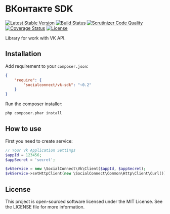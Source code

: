 ВКонтакте SDK
=============
[![Latest Stable Version](https://poser.pugx.org/SocialConnect/vk-sdk/v/stable.svg)](https://packagist.org/packages/SocialConnect/vk-sdk)
[![Build Status](https://travis-ci.org/SocialConnect/vk-sdk.svg?branch=master)](https://travis-ci.org/SocialConnect/vk-sdk)
[![Scrutinizer Code Quality](https://scrutinizer-ci.com/g/SocialConnect/vk-sdk/badges/quality-score.png?b=master)](https://scrutinizer-ci.com/g/SocialConnect/vk-sdk/?branch=master)
[![Coverage Status](https://img.shields.io/coveralls/SocialConnect/vk-sdk.svg)](https://coveralls.io/r/SocialConnect/vk-sdk?branch=master)
[![License](https://poser.pugx.org/SocialConnect/vk-sdk/license.svg)](https://packagist.org/packages/SocialConnect/vk-sdk)

Library for work with VK API.

Installation
------------

Add requirement to your `composer.json`:

```json
{
    "require": {
        "socialconnect/vk-sdk": "~0.2"
    }
}
```

Run the composer installer:

```bash
php composer.phar install
```

How to use
----------

First you need to create service:

```php
// Your Vk Application Settings
$appId = 123456;
$appSecret = 'secret';

$vkService = new \SocialConnect\Vk\Client($appId, $appSecret);
$vkService->setHttpClient(new \SocialConnect\Common\Http\Client\Curl());
```


License
-------

This project is open-sourced software licensed under the MIT License. See the LICENSE file for more information.
